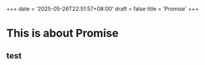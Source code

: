 +++
date = '2025-05-26T22:51:57+08:00'
draft = false
title = 'Promise'
+++

# This is about Promise

## test
